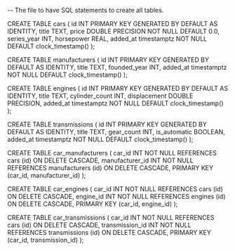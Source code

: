 ﻿-- The file to have SQL statements to create all tables.

CREATE TABLE cars (
	id INT PRIMARY KEY GENERATED BY DEFAULT AS IDENTITY,
	title TEXT,
	price DOUBLE PRECISION NOT NULL DEFAULT 0.0,
	series_year INT,
	horsepower REAL,
	added_at timestamptz NOT NULL DEFAULT clock_timestamp()
);

CREATE TABLE manufacturers (
	id INT PRIMARY KEY GENERATED BY DEFAULT AS IDENTITY,
	title TEXT,
	founded_year INT,
	added_at timestamptz NOT NULL DEFAULT clock_timestamp()
);

CREATE TABLE engines (
	id INT PRIMARY KEY GENERATED BY DEFAULT AS IDENTITY,
	title TEXT,
	cylinder_count INT,
	displacement DOUBLE PRECISION,
	added_at timestamptz NOT NULL DEFAULT clock_timestamp()
);

CREATE TABLE transmissions (
	id INT PRIMARY KEY GENERATED BY DEFAULT AS IDENTITY,
	title TEXT,
	gear_count INT,
	is_automatic BOOLEAN,
	added_at timestamptz NOT NULL DEFAULT clock_timestamp()
);

CREATE TABLE car_manufacturers (
	car_id INT NOT NULL
        REFERENCES cars (id) ON DELETE CASCADE,
	manufacturer_id INT NOT NULL
		REFERENCES manufacturers (id) ON DELETE CASCADE,
    PRIMARY KEY (car_id, manufacturer_id)
);

CREATE TABLE car_engines (
	car_id INT NOT NULL
        REFERENCES cars (id) ON DELETE CASCADE,
	engine_id INT NOT NULL
		REFERENCES engines (id) ON DELETE CASCADE,
    PRIMARY KEY (car_id, engine_id)
);

CREATE TABLE car_transmissions (
	car_id INT NOT NULL
        REFERENCES cars (id) ON DELETE CASCADE,
	transmission_id INT NOT NULL
		REFERENCES transmissions (id) ON DELETE CASCADE,
    PRIMARY KEY (car_id, transmission_id)
);
